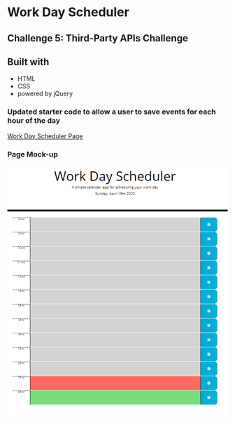 # Work Day Scheduler 

## Challenge 5: Third-Party APIs Challenge

## Built with
* HTML
* CSS
* powered by jQuery

### Updated starter code to allow a user to save events for each hour of the day

[Work Day Scheduler Page](https://kaynalem.github.io/work-day-scheduler/)

### Page Mock-up
![mock-up](./assets/images/work-day-scheduler-mockup.png)